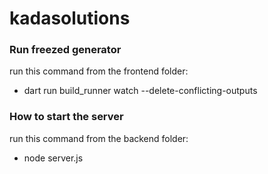 # kadasolutions

### Run freezed generator
run this command from the frontend folder:
 - dart run build_runner watch --delete-conflicting-outputs

### How to start the server
run this command from the backend folder:
 - node server.js


